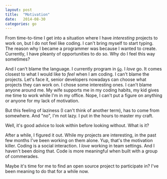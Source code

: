 ```yaml
---
layout: post                                                                                                                  
title:  "Motivation"
date:   2014-08-30
categories: go
---
```


From time-to-time I get into a situation where I have *interesting* projects to work on, but I 
do not feel like coding. I can't bring myself to start typing.  The reason why 
I became a programmer was because I wanted to create.  Currently, I have pleanty of opportunities to do so.  Why do I feel this way sometimes? 

And I can't blame the language.  I currently program in [`Go`](https://golang.org/). I _love_ go. It comes closest to what I would like to _feel_ when I am coding. I can't blame the projects. Let's face it, senior developers nowadays can choose what projects they can work on.  I chose some interesting ones.  I can't blame anyone around me.  My wife supports me in my coding habits, my kid gives me time to work while I'm in my office. Nope, I can't put a figure on anything or anyone for my lack of motivation. 

But this feeling of laziness (I can't think of another term), has to come from somewhere. And "no", I'm not lazy.  I put in the hours to master my craft.  

Well, it's good advice to look within before looking without.  What is it?  

After a while, I figured it out.  While my projects are interesting, in the past few months I've been working on them alone. Yup, that's the motivation killer.  Coding is a social interaction. I *love* working in team settings. And I haven't been doing that. Code is more meaningful when built with a group of commerades. 

Maybe it's time for me to find an open source project to participate in? I've been meaning to do that for a while now. 


